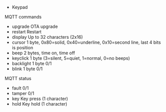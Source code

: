 * Keypad

MQTT commands

- upgrade	OTA upgrade
- restart	Restart
- display	Up to 32 characters (2x16)
- cursor	1 byte, 0x80=solid, 0x40=underline, 0x10=second line, last 4 bits is position
- beep		2 bytes, time on, time off
- keyclick	1 byte (3=silent, 5=quiet, 1=normal, 0=no beeps)
- backlight	1 byte 0/1
- blink		1 byte 0/1

MQTT status
- fault		0/1
- tamper	0/1
- key		Key press (1 character)
- hold		Key hold (1 character)
